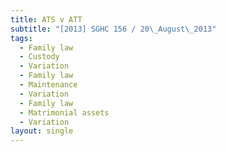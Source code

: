 ```yaml
---
title: ATS v ATT
subtitle: "[2013] SGHC 156 / 20\_August\_2013"
tags:
  - Family law
  - Custody
  - Variation
  - Family law
  - Maintenance
  - Variation
  - Family law
  - Matrimonial assets
  - Variation
layout: single
---
```


